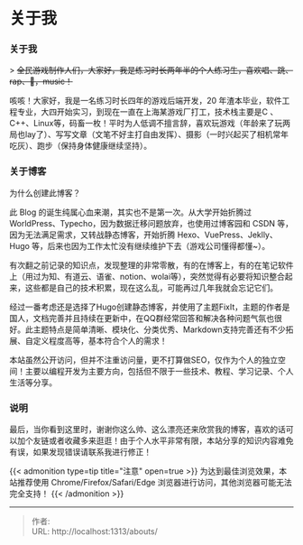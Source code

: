 # 关于我


### 关于我

&gt; ~~全民游戏制作人们，大家好，我是练习时长两年半的个人练习生，喜欢唱、跳、rap、🏀，music！~~

咳咳！大家好，我是一名练习时长四年的游戏后端开发，20 年渣本毕业，软件工程专业，大四开始实习，到现在一直在上海某游戏厂打工，技术栈主要是C 、C&#43;&#43;、Linux等，码畜一枚！平时为人低调不擅言辞，喜欢玩游戏（年龄来了玩两局也lay了）、写写文章（文笔不好主打自由发挥）、摄影（一时兴起买了相机常年吃灰）、跑步（保持身体健康继续坚持）。

### 关于博客

为什么创建此博客？

此 Blog 的诞生纯属心血来潮，其实也不是第一次。从大学开始折腾过 WorldPress、Typecho，因为数据迁移问题放弃，也使用过博客园和 CSDN 等，因为无法满足需求，又转战静态博客，开始折腾 Hexo、VuePress、Jeklly、Hugo 等，后来也因为工作太忙没有继续维护下去（游戏公司懂得都懂\~）。

有次翻之前记录的知识点，发现整理的非常零散，有的在博客上，有的在笔记软件上（用过为知、有道云、语雀、notion、wolai等），突然觉得有必要将知识整合起来，这些都是自己的技术积累，现在这么乱，可能再过几年我就会忘记它们。

经过一番考虑还是选择了Hugo创建静态博客，并使用了主题FixIt，主题的作者是国人，文档完善并且持续在更新中，在QQ群经常回答和解决各种问题气氛也很好。此主题特点是简单清晰、模块化、分类优秀、Markdown支持完善还有不少拓展、自定义程度高等，基本符合个人的需求！

本站虽然公开访问，但并不注重访问量，更不打算做SEO，仅作为个人的独立空间！主要以编程开发为主要方向，包括但不限于一些技术、教程、学习记录、个人生活等分享。

### 说明

最后，当你看到这里时，谢谢你这么帅、这么漂亮还来欣赏我的博客，喜欢的话可以加个友链或者收藏多来逛逛！由于个人水平非常有限，本站分享的知识内容难免有误，如果发现错误请联系我进行修正！


{{&lt; admonition type=tip title=&#34;注意&#34; open=true &gt;}}
为达到最佳浏览效果，本站推荐使用 Chrome/Firefox/Safari/Edge 浏览器进行访问，其他浏览器可能无法完全支持！
{{&lt; /admonition &gt;}}

---

> 作者:   
> URL: http://localhost:1313/abouts/  

